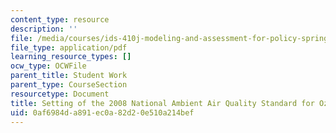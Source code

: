 ```yaml
---
content_type: resource
description: ''
file: /media/courses/ids-410j-modeling-and-assessment-for-policy-spring-2013/0af6984da891ec0a82d20e510a214bef_MITESD_864S13_Clean_Air.pdf
file_type: application/pdf
learning_resource_types: []
ocw_type: OCWFile
parent_title: Student Work
parent_type: CourseSection
resourcetype: Document
title: Setting of the 2008 National Ambient Air Quality Standard for Ozone
uid: 0af6984d-a891-ec0a-82d2-0e510a214bef
---
```

